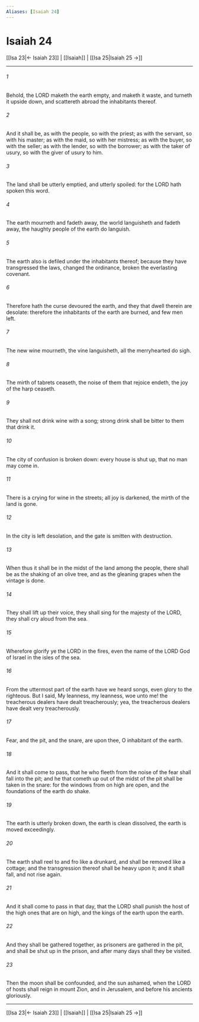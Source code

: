 ```yaml
---
Aliases: [Isaiah 24]
---
```

# Isaiah 24

[[Isa 23|← Isaiah 23]] | [[Isaiah]] | [[Isa 25|Isaiah 25 →]]
***



###### 1 
Behold, the LORD maketh the earth empty, and maketh it waste, and turneth it upside down, and scattereth abroad the inhabitants thereof. 

###### 2 
And it shall be, as with the people, so with the priest; as with the servant, so with his master; as with the maid, so with her mistress; as with the buyer, so with the seller; as with the lender, so with the borrower; as with the taker of usury, so with the giver of usury to him. 

###### 3 
The land shall be utterly emptied, and utterly spoiled: for the LORD hath spoken this word. 

###### 4 
The earth mourneth and fadeth away, the world languisheth and fadeth away, the haughty people of the earth do languish. 

###### 5 
The earth also is defiled under the inhabitants thereof; because they have transgressed the laws, changed the ordinance, broken the everlasting covenant. 

###### 6 
Therefore hath the curse devoured the earth, and they that dwell therein are desolate: therefore the inhabitants of the earth are burned, and few men left. 

###### 7 
The new wine mourneth, the vine languisheth, all the merryhearted do sigh. 

###### 8 
The mirth of tabrets ceaseth, the noise of them that rejoice endeth, the joy of the harp ceaseth. 

###### 9 
They shall not drink wine with a song; strong drink shall be bitter to them that drink it. 

###### 10 
The city of confusion is broken down: every house is shut up, that no man may come in. 

###### 11 
There is a crying for wine in the streets; all joy is darkened, the mirth of the land is gone. 

###### 12 
In the city is left desolation, and the gate is smitten with destruction. 

###### 13 
When thus it shall be in the midst of the land among the people, there shall be as the shaking of an olive tree, and as the gleaning grapes when the vintage is done. 

###### 14 
They shall lift up their voice, they shall sing for the majesty of the LORD, they shall cry aloud from the sea. 

###### 15 
Wherefore glorify ye the LORD in the fires, even the name of the LORD God of Israel in the isles of the sea. 

###### 16 
From the uttermost part of the earth have we heard songs, even glory to the righteous. But I said, My leanness, my leanness, woe unto me! the treacherous dealers have dealt treacherously; yea, the treacherous dealers have dealt very treacherously. 

###### 17 
Fear, and the pit, and the snare, are upon thee, O inhabitant of the earth. 

###### 18 
And it shall come to pass, that he who fleeth from the noise of the fear shall fall into the pit; and he that cometh up out of the midst of the pit shall be taken in the snare: for the windows from on high are open, and the foundations of the earth do shake. 

###### 19 
The earth is utterly broken down, the earth is clean dissolved, the earth is moved exceedingly. 

###### 20 
The earth shall reel to and fro like a drunkard, and shall be removed like a cottage; and the transgression thereof shall be heavy upon it; and it shall fall, and not rise again. 

###### 21 
And it shall come to pass in that day, that the LORD shall punish the host of the high ones that are on high, and the kings of the earth upon the earth. 

###### 22 
And they shall be gathered together, as prisoners are gathered in the pit, and shall be shut up in the prison, and after many days shall they be visited. 

###### 23 
Then the moon shall be confounded, and the sun ashamed, when the LORD of hosts shall reign in mount Zion, and in Jerusalem, and before his ancients gloriously.

***
[[Isa 23|← Isaiah 23]] | [[Isaiah]] | [[Isa 25|Isaiah 25 →]]
